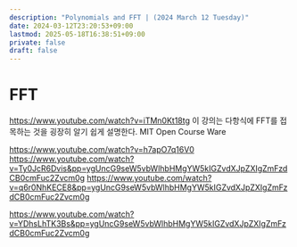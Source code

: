 ```yaml
---
description: "Polynomials and FFT | (2024 March 12 Tuesday)"
date: 2024-03-12T23:20:53+09:00
lastmod: 2025-05-18T16:38:51+09:00
private: false
draft: false
---
```


# FFT

https://www.youtube.com/watch?v=iTMn0Kt18tg
이 강의는 다항식에 FFT를 접목하는 것을 굉장히 알기 쉽게 설명한다. 
MIT Open Course Ware

https://www.youtube.com/watch?v=h7apO7q16V0
https://www.youtube.com/watch?v=Ty0JcR6Dvis&pp=ygUncG9seW5vbWlhbHMgYW5kIGZvdXJpZXIgZmFzdCB0cmFuc2Zvcm0g
https://www.youtube.com/watch?v=q6r0NhKECE8&pp=ygUncG9seW5vbWlhbHMgYW5kIGZvdXJpZXIgZmFzdCB0cmFuc2Zvcm0g

https://www.youtube.com/watch?v=YDhsLhTK3Bs&pp=ygUncG9seW5vbWlhbHMgYW5kIGZvdXJpZXIgZmFzdCB0cmFuc2Zvcm0g
